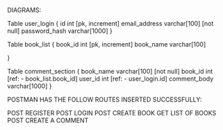DIAGRAMS:

Table user_login {
  id int [pk, increment]
  email_address varchar[100] [not null]
  password_hash varchar[1000]
}

Table book_list {
  book_id int [pk, increment]
  book_name varchar[100]
  
}

Table comment_section {
  book_name varchar[100] [not null]
  book_id int [ref: - book_list.book_id]
  user_id int [ref: - user_login.id]
  comment_body varchar[1000]
}





POSTMAN HAS THE FOLLOW ROUTES INSERTED SUCCESSFULLY:

POST REGISTER
POST LOGIN
POST CREATE BOOK
GET LIST OF BOOKS
POST CREATE A COMMENT 

